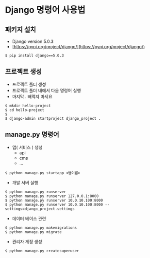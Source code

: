 # Django 명령어 사용법


## 패키지 설치

- Django version 5.0.3
- [https://pypi.org/project/django/](https://pypi.org/project/django/)

```
$ pip install django==5.0.3
```

## 프로젝트 생성

- 프로젝트 폴더 생성
- 프로젝트 폴더 내에서 다음 명령어 실행
- 마지막 . 빼먹지 마세요

```
$ mkdir hello-project
$ cd hello-project 
$
$ django-admin startproject django_project . 
```


## manage.py 명령어

- 앱( 서비스 ) 생성
    - api 
    - cms
    - ...

```
$ python manage.py startapp <앱이름>
```

- 개발 서버 실행

```
$ python manage.py runserver
$ python manage.py runserver 127.0.0.1:8000
$ python manage.py runserver 10.0.10.100:8000
$ python manage.py runserver 10.0.10.100:8000 --settings=django_project.settings
```

- 데이터 베이스 관련

```
$ python manage.py makemigrations
$ python manage.py migrate
```

- 관리자 계정 생성

```
$ python manage.py createsuperuser
```

